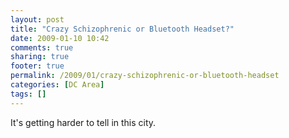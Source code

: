 ```yaml
---
layout: post
title: "Crazy Schizophrenic or Bluetooth Headset?"
date: 2009-01-10 10:42
comments: true
sharing: true
footer: true
permalink: /2009/01/crazy-schizophrenic-or-bluetooth-headset
categories: [DC Area]
tags: []
---
```

It's getting harder to tell in this city. 